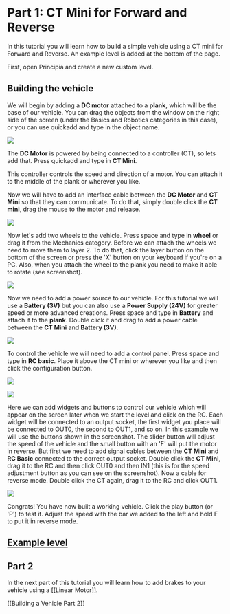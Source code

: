 # Part 1: CT Mini for Forward and Reverse
In this tutorial you will learn how to build a simple vehicle using a CT mini for Forward and Reverse. An example level is added at the bottom of the page.

First, open Principia and create a new custom level.

## Building the vehicle
We will begin by adding a **DC motor** attached to a **plank**, which will be the base of our vehicle. You can drag the objects from the window on the right side of the screen (under the Basics and Robotics categories in this case), or you can use quickadd and type in the object name.

![](/wiki/images/imgur/DSZmXJr.webp)

The **DC Motor** is powered by being connected to a controller (CT), so lets add that. Press quickadd and type in **CT Mini**.

This controller controls the speed and direction of a motor. You can attach it to the middle of the plank or wherever you like.

Now we will have to add an interface cable between the **DC Motor** and **CT Mini** so that they can communicate. To do that, simply double click the **CT mini**, drag the mouse to the motor and release.

![](/wiki/images/imgur/xqMyxBM.webp)

Now let's add two wheels to the vehicle. Press space and type in **wheel** or drag it from the Mechanics category. Before we can attach the wheels we need to move them to layer 2. To do that, click the layer button on the bottom of the screen or press the 'X' button on your keyboard if you're on a PC. Also, when you attach the wheel to the plank you need to make it able to rotate (see screenshot).

![](/wiki/images/imgur/XGq0Ib0.webp)

Now we need to add a power source to our vehicle. For this tutorial we will use a **Battery (3V)** but you can also use a **Power Supply (24V)** for greater speed or more advanced creations. Press space and type in **Battery** and attach it to the **plank**. Double click it and drag to add a power cable between the **CT Mini** and **Battery (3V)**.

![](/wiki/images/imgur/W7zyept.webp)

To control the vehicle we will need to add a control panel. Press space and type in **RC basic**. Place it above the CT mini or wherever you like and then click the configuration button.

![](/wiki/images/imgur/K79aCsH.webp)

![](/wiki/images/imgur/7h8WuJq.webp)

Here we can add widgets and buttons to control our vehicle which will appear on the screen later when we start the level and click on the RC. Each widget will be connected to an output socket, the first widget you place will be connected to OUT0, the second to OUT1, and so on. In this example we will use the buttons shown in the screenshot. The slider button will adjust the speed of the vehicle and the small button with an 'F' will put the motor in reverse. But first we need to add signal cables between the **CT Mini** and **RC Basic** connected to the correct output socket. Double click the **CT Mini**, drag it to the RC and then click OUT0 and then IN1 (this is for the speed adjustment button as you can see on the screenshot). Now a cable for reverse mode. Double click the CT again, drag it to the RC and click OUT1.

![](/wiki/images/imgur/PNzhagg.webp)

Congrats! You have now built a working vehicle. Click the play button (or 'P') to test it. Adjust the speed with the bar we added to the left and hold F to put it in reverse mode.

## [Example level](https://archive.principia-web.se/level/5356)

## Part 2
In the next part of this tutorial you will learn how to add brakes to your vehicle using a [[Linear Motor]].

[[Building a Vehicle Part 2]]
